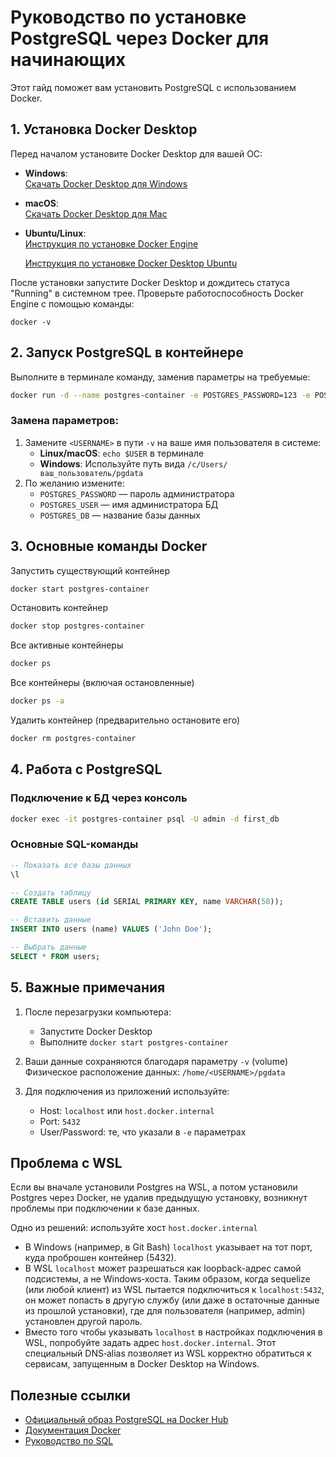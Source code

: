 # Руководство по установке PostgreSQL через Docker для начинающих

Этот гайд поможет вам установить PostgreSQL с использованием Docker.

## 1. Установка Docker Desktop

Перед началом установите Docker Desktop для вашей ОС:

- **Windows**:  
  [Скачать Docker Desktop для Windows](https://docs.docker.com/desktop/setup/install/windows-install/)
- **macOS**:  
  [Скачать Docker Desktop для Mac](https://docs.docker.com/desktop/setup/install/mac-install/)
- **Ubuntu/Linux**:  
  [Инструкция по установке Docker Engine](https://docs.docker.com/engine/install/ubuntu/)

  [Инструкция по установке Docker Desktop Ubuntu](https://docs.docker.com/desktop/setup/install/linux/ubuntu/)

После установки запустите Docker Desktop и дождитесь статуса "Running" в системном трее.
Проверьте работоспособность Docker Engine с помощью команды:

```
docker -v
```

## 2. Запуск PostgreSQL в контейнере

Выполните в терминале команду, заменив параметры на требуемые:

```bash
docker run -d --name postgres-container -e POSTGRES_PASSWORD=123 -e POSTGRES_USER=admin -e POSTGRES_DB=first_db -e PGDATA=/var/lib/postgresql/data/pgdata -p 5432:5432 -v /home/<USERNAME>/pgdata:/var/lib/postgresql/data postgres
```

### Замена параметров:

1. Замените `<USERNAME>` в пути `-v` на ваше имя пользователя в системе:
   - **Linux/macOS**: `echo $USER` в терминале
   - **Windows**: Используйте путь вида `/c/Users/ваш_пользователь/pgdata`
2. По желанию измените:
   - `POSTGRES_PASSWORD` — пароль администратора
   - `POSTGRES_USER` — имя администратора БД
   - `POSTGRES_DB` — название базы данных

## 3. Основные команды Docker

Запустить существующий контейнер

```bash
docker start postgres-container
```

Остановить контейнер

```bash
docker stop postgres-container
```

Все активные контейнеры

```bash
docker ps
```

Все контейнеры (включая остановленные)

```bash
docker ps -a
```

Удалить контейнер (предварительно остановите его)

```bash
docker rm postgres-container
```

## 4. Работа с PostgreSQL

### Подключение к БД через консоль

```bash
docker exec -it postgres-container psql -U admin -d first_db
```

### Основные SQL-команды

```sql
-- Показать все базы данных
\l

-- Создать таблицу
CREATE TABLE users (id SERIAL PRIMARY KEY, name VARCHAR(50));

-- Вставить данные
INSERT INTO users (name) VALUES ('John Doe');

-- Выбрать данные
SELECT * FROM users;
```

## 5. Важные примечания

1. После перезагрузки компьютера:
   - Запустите Docker Desktop
   - Выполните `docker start postgres-container`
2. Ваши данные сохраняются благодаря параметру `-v` (volume)  
   Физическое расположение данных: `/home/<USERNAME>/pgdata`

3. Для подключения из приложений используйте:
   - Host: `localhost` или `host.docker.internal`
   - Port: `5432`
   - User/Password: те, что указали в `-e` параметрах

## Проблема с WSL

Если вы вначале установили Postgres на WSL, а потом установили Postgres через Docker, не
удалив предыдущую установку, возникнут проблемы при подключении к базе данных.

Одно из решений: используйте хост `host.docker.internal`

- В Windows (например, в Git Bash) `localhost` указывает на тот порт, куда проброшен
  контейнер (5432).
- В WSL `localhost` может разрешаться как loopback-адрес самой подсистемы, а не
  Windows‑хоста. Таким образом, когда sequelize (или любой клиент) из WSL пытается
  подключиться к `localhost:5432`, он может попасть в другую службу (или даже в остаточные
  данные из прошлой установки), где для пользователя (например, admin) установлен другой
  пароль.
- Вместо того чтобы указывать `localhost` в настройках подключения в WSL, попробуйте
  задать адрес `host.docker.internal`. Этот специальный DNS‑alias позволяет из WSL
  корректно обратиться к сервисам, запущенным в Docker Desktop на Windows.



## Полезные ссылки

- [Официальный образ PostgreSQL на Docker Hub](https://hub.docker.com/_/postgres)
- [Документация Docker](https://docs.docker.com/)
- [Руководство по SQL](https://www.postgresqltutorial.com/)
